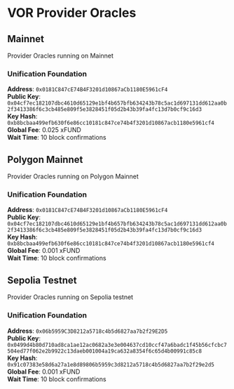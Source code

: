 # VOR Provider Oracles

## Mainnet

Provider Oracles running on Mainnet

### Unification Foundation

**Address**: `0x0181C847cE74B4F3201d10867aCb1180E5961cF4`  
**Public Key**: `0x04cf7ec182107dbc4610d65129e1bf4b657bfb634243b78c5ac1d697131dd612aa0b2f3413386f6c3cb485e809f5e3828451f05d2b43b39fa4fc13d7b0cf9c16d3`  
**Key Hash**: `0xb8bcbaa499efb630f6e86cc10181c847ce74b4f3201d10867acb1180e5961cf4`  
**Global Fee**: 0.025 xFUND  
**Wait Time**: 10 block confirmations

## Polygon Mainnet

Provider Oracles running on Polygon Mainnet

### Unification Foundation

**Address**: `0x0181C847cE74B4F3201d10867aCb1180E5961cF4`  
**Public Key**: `0x04cf7ec182107dbc4610d65129e1bf4b657bfb634243b78c5ac1d697131dd612aa0b2f3413386f6c3cb485e809f5e3828451f05d2b43b39fa4fc13d7b0cf9c16d3`  
**Key Hash**: `0xb8bcbaa499efb630f6e86cc10181c847ce74b4f3201d10867acb1180e5961cf4`  
**Global Fee**: 0.001 xFUND  
**Wait Time**: 10 block confirmations

## Sepolia Testnet

Provider Oracles running on Sepolia testnet

### Unification Foundation

**Address**: `0x06b5959C3D8212a5718c4b5d6827aa7b2f29E2D5`  
**Public Key**: `0x0499d4b80d710ad8ca1ae12ac0682a3e3e004637cd10ccf47a6badc1f45b56cfcbc7504ed77f062e2b9922c13daeb001004a19ca632a8354f6c65d4b00991c85c8`  
**Key Hash**: `0x91c07383e58d6a27a1e8d89806b5959c3d8212a5718c4b5d6827aa7b2f29e2d5`  
**Global Fee**: 0.001 xFUND  
**Wait Time**: 10 block confirmations
